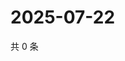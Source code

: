 # 2025-07-22

共 0 条

<!-- BEGIN ZHIHUQUESTIONS -->
<!-- 最后更新时间 Tue Jul 22 2025 12:38:58 GMT+0800 (China Standard Time) -->

<!-- END ZHIHUQUESTIONS -->

